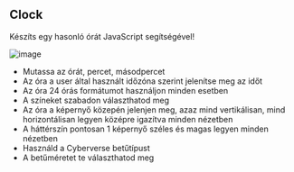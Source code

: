 ## Clock

Készíts egy hasonló órát JavaScript segítségével!   

![image](https://user-images.githubusercontent.com/68642008/183087308-32a89ddc-e475-4ee9-908b-a2e4bf99cd98.png)

- Mutassa az órát, percet, másodpercet
- Az óra a user által használt időzóna szerint jelenítse meg az időt
- Az óra 24 órás formátumot használjon minden esetben
- A színeket szabadon választhatod meg
- Az óra a képernyő közepén jelenjen meg, azaz mind vertikálisan, mind horizontálisan legyen középre igazítva minden nézetben
- A háttérszín pontosan 1 képernyő széles és magas legyen minden nézetben
- Használd a Cyberverse betűtípust
- A betűméretet te választhatod meg
